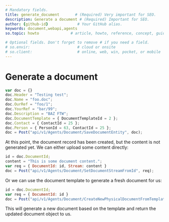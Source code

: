 ```yaml
---
# Mandatory fields.
title: generate_document       # (Required) Very important for SEO.
description: Generate a document # (Required) Important for SEO.
author: {github-id}             # Your GitHub alias.
keywords: document,webapi,agents
so.topic: howto              # article, howto, reference, concept, guide

# Optional fields. Don't forget to remove # if you need a field.
# so.envir:                     # cloud or onsite
# so.client:                    # online, web, win, pocket, or mobile
---
```


# Generate a document

```javascript
var doc = {}
doc.Header = "Testing test";
doc.Name = "foo.doc";
doc.OurRef = "foo/1";
doc.YourRef = "bar/99";
doc.Description = "BAZ FTW";
doc.DocumentTemplate = { DocumentTemplateId = 2 };
doc.Contact = { ContactId = 25 };
doc.Person = { PersonId = 63, ContactId = 25 }; 
doc = Post("api/v1/Agents/Document/SaveDocumentEntity", doc);
```

At this point, the document record has been created, but the content is not generated yet. We can either upload some content directly:

```javascript
id = doc.DocumentId;
content = "This is some document content.";
var req = { DocumentId: id, Stream: content }
doc = Post("api/v1/Agents/Document/SetDocumentStreamFromId", req);
```

Or we can use the document template to generate a fresh document for us:

```javascript
id = doc.DocumentId;
var req = { DocumentId: id }
doc = Post("api/v1/Agents/Document/CreateNewPhysicalDocumentFromTemplate", req);
```

This will generate a new document based on the template and return the updated document object to us.
